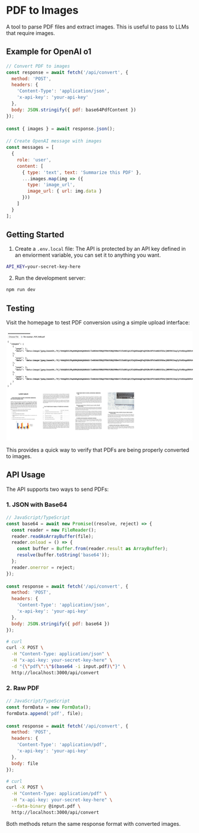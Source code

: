 # PDF to Images

A tool to parse PDF files and extract images. This is useful to pass to LLMs that require images.

## Example for OpenAI o1

```javascript
// Convert PDF to images
const response = await fetch('/api/convert', {
  method: 'POST',
  headers: {
    'Content-Type': 'application/json',
    'x-api-key': 'your-api-key'
  },
  body: JSON.stringify({ pdf: base64PdfContent })
});

const { images } = await response.json();

// Create OpenAI message with images
const messages = [
  {
    role: 'user',
    content: [
      { type: 'text', text: 'Summarize this PDF' },
      ...images.map(img => ({
        type: 'image_url',
        image_url: { url: img.data }
      }))
    ]
  }
];
```

## Getting Started

1. Create a `.env.local` file:
The API is protected by an API key defined in an enviorment variable, you can set it to anything you want.

```bash
API_KEY=your-secret-key-here
```

2. Run the development server:
```bash
npm run dev
```

## Testing

Visit the homepage to test PDF conversion using a simple upload interface:

![Screenshot of testing interface](screenshot.jpeg)

This provides a quick way to verify that PDFs are being properly converted to images.

## API Usage

The API supports two ways to send PDFs:

### 1. JSON with Base64
```javascript
// JavaScript/TypeScript
const base64 = await new Promise((resolve, reject) => {
  const reader = new FileReader();
  reader.readAsArrayBuffer(file);
  reader.onload = () => {
    const buffer = Buffer.from(reader.result as ArrayBuffer);
    resolve(buffer.toString('base64'));
  };
  reader.onerror = reject;
});

const response = await fetch('/api/convert', {
  method: 'POST',
  headers: {
    'Content-Type': 'application/json',
    'x-api-key': 'your-api-key'
  },
  body: JSON.stringify({ pdf: base64 })
});
```

```bash
# curl
curl -X POST \
  -H "Content-Type: application/json" \
  -H "x-api-key: your-secret-key-here" \
  -d "{\"pdf\":\"$(base64 -i input.pdf)\"}" \
  http://localhost:3000/api/convert
```

### 2. Raw PDF
```javascript
// JavaScript/TypeScript
const formData = new FormData();
formData.append('pdf', file);

const response = await fetch('/api/convert', {
  method: 'POST',
  headers: {
    'Content-Type': 'application/pdf',
    'x-api-key': 'your-api-key'
  },
  body: file
});
```

```bash
# curl
curl -X POST \
  -H "Content-Type: application/pdf" \
  -H "x-api-key: your-secret-key-here" \
  --data-binary @input.pdf \
  http://localhost:3000/api/convert
```

Both methods return the same response format with converted images.
